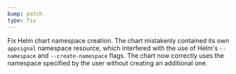 ```yaml
---
bump: patch
type: fix
---
```


Fix Helm chart namespace creation. The chart mistakenly contained its own `appsignal` namespace resource, which interfered with the use of Helm's `--namespace` and `--create-namespace` flags. The chart now correctly uses the namespace specified by the user without creating an additional one.
